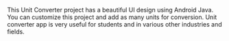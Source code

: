 This Unit Converter project has a beautiful UI design using Android Java. 
You can customize this project and add as many units for conversion. 
Unit converter app is very useful for students and in various other industries and fields.
